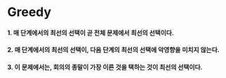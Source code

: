 # Greedy

#### 1. 매 단계에서의 최선의 선택이 곧 전체 문제에서 최선의 선택이다.

#### 2. 매 단계에서의 최선의 선택이, 다음 단계의 최선의 선택에 악영향을 미치지 않는다.

#### 3. 이 문제에서는, 회의의 종말이 가장 이른 것을 택하는 것이 최선의 선택이다.
